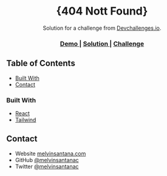 <!-- Please update value in the {}  -->

<h1 align="center">{404 Nott Found}</h1>

<div align="center">
   Solution for a challenge from  <a href="http://devchallenges.io" target="_blank">Devchallenges.io</a>.
</div>

<div align="center">
  <h3>
    <a href="https://404-not-found-devChallengesIo.melvinsantana.com">
      Demo
    </a>
    <span> | </span>
    <a href="https://github.com/melvinsantanac/404-Not-Found-devChallengesIo">
      Solution
    </a>
    <span> | </span>
    <a href="https://legacy.devchallenges.io/challenges/wBunSb7FPrIepJZAg0sY">
      Challenge
    </a>
  </h3>
</div>

<!-- TABLE OF CONTENTS -->

## Table of Contents

- [Built With](#built-with)
- [Contact](#contact)

### Built With

<!-- This section should list any major frameworks that you built your project using. Here are a few examples.-->

- [React](https://reactjs.org/)
- [Tailwind](https://tailwindcss.com/)

## Contact

- Website [melvinsantana.com](https://melvinsantana.com)
- GitHub [@melvinsantanac](https://github.com/melvinsantanac)
- Twitter [@melvinsantanac](https://twitter.com/melvinsantanac)
